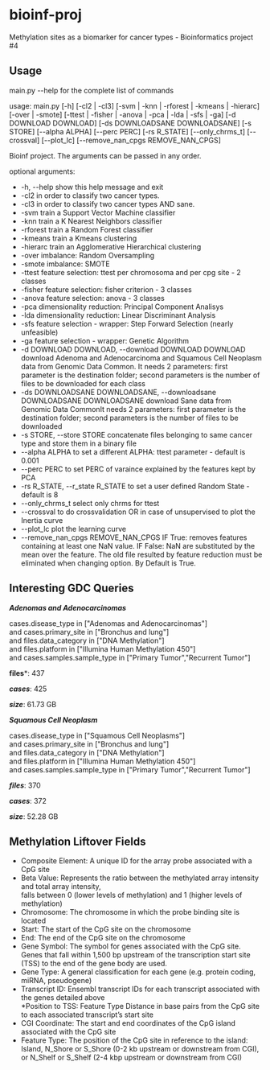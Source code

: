 # bioinf-proj
Methylation sites as a biomarker for cancer types - Bioinformatics project #4

## Usage
main.py --help for the complete list of commands


usage: main.py [-h] [-cl2 | -cl3]
               [-svm | -knn | -rforest | -kmeans | -hierarc] [-over | -smote]
               [-ttest | -fisher | -anova | -pca | -lda | -sfs | -ga]
               [-d DOWNLOAD DOWNLOAD] [-ds DOWNLOADSANE DOWNLOADSANE]
               [-s STORE] [--alpha ALPHA] [--perc PERC] [-rs R_STATE]
               [--only_chrms_t] [--crossval] [--plot_lc]
               [--remove_nan_cpgs REMOVE_NAN_CPGS]

Bioinf project. The arguments can be passed in any order.

optional arguments: 

*  -h, --help            show this help message and exit 
*  -cl2                  in order to classify two cancer types. 
*  -cl3                  in order to classify two cancer types AND sane. 
*  -svm                  train a Support Vector Machine classifier 
*  -knn                  train a K Nearest Neighbors classifier 
*  -rforest              train a Random Forest classifier 
*  -kmeans               train a Kmeans clustering 
*  -hierarc              train an Agglomerative Hierarchical clustering
*  -over                 imbalance: Random Oversampling
*  -smote                imbalance: SMOTE
*  -ttest                feature selection: ttest per chromosoma and per cpg
                        site - 2 classes
*  -fisher               feature selection: fisher criterion - 3 classes
*  -anova                feature selection: anova - 3 classes
*  -pca                  dimensionality reduction: Principal Component Analisys
*  -lda                  dimensionality reduction: Linear Discriminant Analysis
*  -sfs                  feature selection - wrapper: Step Forward Selection
                        (nearly unfeasible)
*  -ga                   feature selection - wrapper: Genetic Algorithm
*  -d DOWNLOAD DOWNLOAD, --download DOWNLOAD DOWNLOAD
                        download Adenoma and Adenocarcinoma and Squamous Cell
                        Neoplasm data from Genomic Data Common. It needs 2
                        parameters: first parameter is the destination folder;
                        second parameters is the number of files to be
                        downloaded for each class
*  -ds DOWNLOADSANE DOWNLOADSANE, --downloadsane DOWNLOADSANE DOWNLOADSANE
                        download Sane data from Genomic Data CommonIt needs 2
                        parameters: first parameter is the destination folder;
                        second parameters is the number of files to be
                        downloaded
*  -s STORE, --store STORE
                        concatenate files belonging to same cancer type and
                        store them in a binary file
*  --alpha ALPHA         to set a different ALPHA: ttest parameter - default is
                        0.001
*  --perc PERC           to set PERC of varaince explained by the features kept
                        by PCA
*  -rs R_STATE, --r_state R_STATE
                        to set a user defined Random State - default is 8
*  --only_chrms_t        select only chrms for ttest
*  --crossval            to do crossvalidation OR in case of unsupervised to
                        plot the Inertia curve
*  --plot_lc             plot the learning curve
*  --remove_nan_cpgs REMOVE_NAN_CPGS
                        IF True: removes features containing at least one NaN
                        value. IF False: NaN are substituted by the mean over
                        the feature. The old file resulted by feature
                        reduction must be eliminated when changing option. By
                        Default is True.



## Interesting GDC Queries

***Adenomas and Adenocarcinomas***

cases.disease_type in ["Adenomas and Adenocarcinomas"]  
and cases.primary_site in ["Bronchus and lung"]  
and files.data_category in ["DNA Methylation"]  
and files.platform in ["Illumina Human Methylation 450"]  
and cases.samples.sample_type in ["Primary Tumor","Recurrent Tumor"] 

**files***: 437  

***cases***: 425  

***size***: 61.73 GB  


***Squamous Cell Neoplasm***

cases.disease_type in ["Squamous Cell Neoplasms"]  
and cases.primary_site in ["Bronchus and lung"]  
and files.data_category in ["DNA Methylation"]  
and files.platform in ["Illumina Human Methylation 450"]  
and cases.samples.sample_type in ["Primary Tumor","Recurrent Tumor"] 

***files***: 370  

***cases***: 372  

***size***: 52.28 GB  


## Methylation Liftover Fields

* Composite Element: A unique ID for the array probe associated with a CpG site  
* Beta Value: Represents the ratio between the methylated array intensity and total array intensity,  
  falls between 0 (lower levels of methylation) and 1 (higher levels of methylation)  
* Chromosome: The chromosome in which the probe binding site is located  
* Start: The start of the CpG site on the chromosome  
* End: The end of the CpG site on the chromosome  
* Gene Symbol: The symbol for genes associated with the CpG site. 
  Genes that fall within 1,500 bp upstream of the transcription start site (TSS) to the end of the gene body are used.  
* Gene Type: A general classification for each gene (e.g. protein coding, miRNA, pseudogene)  
* Transcript ID: Ensembl transcript IDs for each transcript associated with the genes detailed above  
*Position to TSS: Feature Type Distance in base pairs from the CpG site to each associated transcript’s start site  
* CGI Coordinate: The start and end coordinates of the CpG island associated with the CpG site  
* Feature Type: The position of the CpG site in reference to the island: 
  Island, N_Shore or S_Shore (0-2 kb upstream or downstream from CGI), or N_Shelf or S_Shelf (2-4 kbp upstream or downstream from CGI)  
